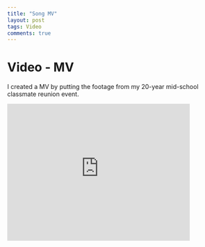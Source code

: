 ```yaml
---
title: "Song MV"
layout: post
tags: Video
comments: true
---
```


# Video - MV

I created a MV by putting the footage from my 20-year mid-school classmate reunion event.

<iframe width="420" height="315" src="https://www.youtube.com/embed/3K1PUJbBLgU" frameborder="0" allowfullscreen></iframe>
